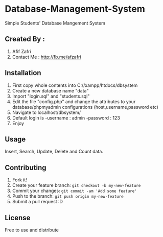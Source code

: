 # Database-Management-System

Simple Students' Database Mangement System

## Created By : 
1. Afif Zafri
4. Contact Me : http://fb.me/afzafri

## Installation

1. First copy whole contents into C://xampp/htdocs/dbsystem
2. Create a new database name "data"
3. Import "login.sql" and "students.sql"
4. Edit the file "config.php" and change the attributes to your database/phpmyadmin configurations (host,username,password etc)
5. Navigate to localhost/dbsystem/
6. Default login is 
   -username : admin
   -password : 123
7. Enjoy

## Usage

Insert, Search, Update, Delete and Count data.

## Contributing

1. Fork it!
2. Create your feature branch: `git checkout -b my-new-feature`
3. Commit your changes: `git commit -am 'Add some feature'`
4. Push to the branch: `git push origin my-new-feature`
5. Submit a pull request :D

## License

Free to use and distribute
